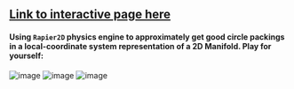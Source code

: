 ## [Link to interactive page here](https://whatisthisname.github.io/non-euclidean-circle-packing/)

#### Using `Rapier2D` physics engine to approximately get good circle packings in a local-coordinate system representation of a 2D Manifold. Play for yourself:

![image](https://github.com/user-attachments/assets/eff8788e-2bd9-4c82-9b91-57420b7b5943)
![image](https://github.com/user-attachments/assets/66e2e43f-8635-4068-91b4-14972147d9cf)
![image](https://github.com/user-attachments/assets/104048df-89c1-4d02-bc3b-cc99f331ffaa)

